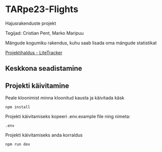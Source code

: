# TARpe23-Flights

Hajusrakenduste projekt

Tegijad: Cristian Pent, Marko Maripuu

Mängude kogumiku rakendus, kuhu saab lisada oma mängude statistikat

[Projektihaldus - LiteTracker](https://app.litetracker.com/n/projects/756886)

## Keskkona seadistamine


## Projekti käivitamine

Peale kloonimist minna kloonitud kausta ja käivitada käsk

`npm install`

Projekti käivitamiseks kopeeri .env.example file ning nimeta:

`.env`

Projekti käivitamiseks anda korraldus

`npm run dev`
